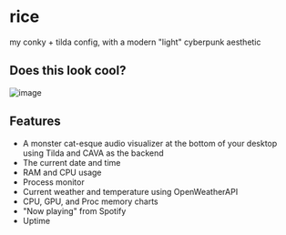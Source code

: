 # rice
my conky + tilda config, with a modern "light" cyberpunk aesthetic

## Does this look cool?
![image](https://github.com/anishgoyal1108/rice/assets/90469168/87b38696-abb4-4f23-b56d-516e1d0c99ed)

## Features
* A monster cat-esque audio visualizer at the bottom of your desktop using Tilda and CAVA as the backend
* The current date and time
* RAM and CPU usage
* Process monitor
* Current weather and temperature using OpenWeatherAPI
* CPU, GPU, and Proc memory charts
* "Now playing" from Spotify
* Uptime
